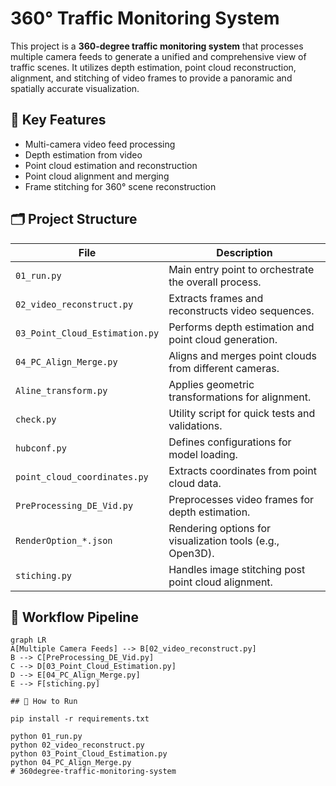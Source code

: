 # 360° Traffic Monitoring System

This project is a **360-degree traffic monitoring system** that processes multiple camera feeds to generate a unified and comprehensive view of traffic scenes. It utilizes depth estimation, point cloud reconstruction, alignment, and stitching of video frames to provide a panoramic and spatially accurate visualization.

## 🧠 Key Features

- Multi-camera video feed processing
- Depth estimation from video
- Point cloud estimation and reconstruction
- Point cloud alignment and merging
- Frame stitching for 360° scene reconstruction

## 🗂️ Project Structure

| File | Description |
|------|-------------|
| `01_run.py` | Main entry point to orchestrate the overall process. |
| `02_video_reconstruct.py` | Extracts frames and reconstructs video sequences. |
| `03_Point_Cloud_Estimation.py` | Performs depth estimation and point cloud generation. |
| `04_PC_Align_Merge.py` | Aligns and merges point clouds from different cameras. |
| `Aline_transform.py` | Applies geometric transformations for alignment. |
| `check.py` | Utility script for quick tests and validations. |
| `hubconf.py` | Defines configurations for model loading. |
| `point_cloud_coordinates.py` | Extracts coordinates from point cloud data. |
| `PreProcessing_DE_Vid.py` | Preprocesses video frames for depth estimation. |
| `RenderOption_*.json` | Rendering options for visualization tools (e.g., Open3D). |
| `stiching.py` | Handles image stitching post point cloud alignment. |

## 🔁 Workflow Pipeline

```mermaid
graph LR
A[Multiple Camera Feeds] --> B[02_video_reconstruct.py]
B --> C[PreProcessing_DE_Vid.py]
C --> D[03_Point_Cloud_Estimation.py]
D --> E[04_PC_Align_Merge.py]
E --> F[stiching.py]

## 🔁 How to Run

pip install -r requirements.txt

python 01_run.py
python 02_video_reconstruct.py
python 03_Point_Cloud_Estimation.py
python 04_PC_Align_Merge.py
#   3 6 0 d e g r e e - t r a f f i c - m o n i t o r i n g - s y s t e m  
 